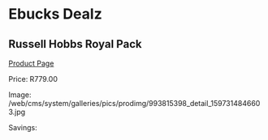 
# Ebucks Dealz
## Russell Hobbs Royal Pack
[Product Page](https://www.ebucks.com/web/shop/productSelected.do?prodId=993815398&catId=704985963)

Price: R779.00

Image: /web/cms/system/galleries/pics/prodimg/993815398_detail_1597314846603.jpg

Savings: 


	